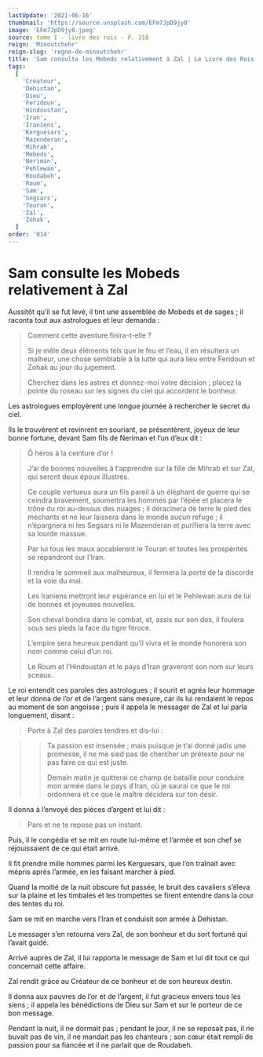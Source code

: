 ```yaml
---
lastUpdate: '2021-06-16'
thumbnail: 'https://source.unsplash.com/EFm7JpD9jy8'
image: 'EFm7JpD9jy8.jpeg'
source: tome I - livre des rois - P. 218
reign: 'Minoutchehr'
reign-slug: 'regne-de-minoutchehr'
title: 'Sam consulte les Mobeds relativement à Zal | Le Livre des Rois | Shâhnâmeh'
tags:
  [
    'Créateur',
    'Dehistan',
    'Dieu',
    'Feridoun',
    'Hindoustan',
    'Iran',
    'Iraniens',
    'Kerguesars',
    'Mazenderan',
    'Mihrab',
    'Mobeds',
    'Neriman',
    'Pehlewan',
    'Roudabeh',
    'Roum',
    'Sam',
    'Segsars',
    'Touran',
    'Zal',
    'Zohak',
  ]
order: '014'
---
```


# Sam consulte les Mobeds relativement à Zal

Aussitôt qu’il se fut levé, il tint une assemblée de Mobeds et de sages ; il raconta tout aux astrologues et leur demanda :

> Comment cette aventure finira-t-elle ?
>
> Si je mêle deux éléments tels que le feu et l’eau, il en résultera un malheur, une chose semblable à la lutte qui aura lieu entre Feridoun et Zohak au jour du jugement.
>
> Cherchez dans les astres et donnez-moi votre décision ; placez la pointe du roseau sur les signes du ciel qui accordent le bonheur.

Les astrologues employèrent une longue journée à rechercher le secret du ciel.

Ils le trouvèrent et revinrent en souriant, se présentèrent, joyeux de leur bonne fortune, devant Sam fils de Neriman et l’un d’eux dit :

> Ô héros à la ceinture d’or !
>
> J’ai de bonnes nouvelles à t’apprendre sur la fille de Mihrab et sur Zal, qui seront deux époux illustres.
>
> Ce couple vertueux aura un fils pareil à un éléphant de guerre qui se ceindra bravement, soumettra les hommes par l’épée et placera le trône du roi au-dessus des nuages ; il déracinera de terre le pied des méchants et ne leur laissera dans le monde aucun refuge ; il n’épargnera ni les Segsars ni le Mazenderan et purifiera la terre avec sa lourde massue.
>
> Par lui tous les maux accableront le Touran et toutes les prospérités se répandront sur l’Iran.
>
> Il rendra le sommeil aux malheureux, il fermera la porte de la discorde et la voie du mal.
>
> Les Iraniens mettront leur espérance en lui et le Pehlewan aura de lui de bonnes et joyeuses nouvelles.
>
> Son cheval bondira dans le combat, et, assis sur son dos, il foulera sous ses pieds la face du tigre féroce.
>
> L’empire sera heureux pendant qu’il vivra et le monde honorera son nom comme celui d’un roi.
>
> Le Roum et l’Hindoustan et le pays d’Iran graveront son nom sur leurs sceaux.

Le roi entendit ces paroles des astrologues ; il sourit et agréa leur hommage et leur donna de l’or et de l’argent sans mesure, car ils lui rendaient le repos au moment de son angoisse ; puis il appela le messager de Zal et lui parla longuement, disant :

> Porte à Zal des paroles tendres et dis-lui :

> > Ta passion est insensée ; mais puisque je t’ai donné jadis une promesse, il ne me sied pas de chercher un prétexte pour ne pas faire ce qui est juste.
> >
> > Demain matin je quitterai ce champ de bataille pour conduire mon armée dans le pays d’Iran, où je saurai ce que le roi ordonnera et ce que le maître décidera sur ton désir.

Il donna à l’envoyé des pièces d’argent et lui dit :

> Pars et ne te repose pas un instant.

Puis, il le congédia et se mit en route lui-même et l’armée et son chef se réjouissaient de ce qui était arrivé.

Il fit prendre mille hommes parmi les Kerguesars, que l’on traînait avec mépris après l’armée, en les faisant marcher à pied.

Quand la moitié de la nuit obscure fut passée, le bruit des cavaliers s’éleva sur la plaine et les timbales et les trompettes se firent entendre dans la cour des tentes du roi.

Sam se mit en marche vers l’Iran et conduisit son armée à Dehistan.

Le messager s’en retourna vers Zal, de son bonheur et du sort fortuné qui l’avait guidé.

Arrivé auprès de Zal, il lui rapporta le message de Sam et lui dit tout ce qui concernait cette affaire.

Zal rendit grâce au Créateur de ce bonheur et de son heureux destin.

Il donna aux pauvres de l’or et de l’argent, il fut gracieux envers tous les siens ; il appela les bénédictions de Dieu sur Sam et sur le porteur de ce bon message.

Pendant la nuit, il ne dormait pas ; pendant le jour, il ne se reposait pas, il ne buvait pas de vin, il ne mandait pas les chanteurs ; son cœur était rempli de passion pour sa fiancée et il ne parlait que de Roudabeh.
